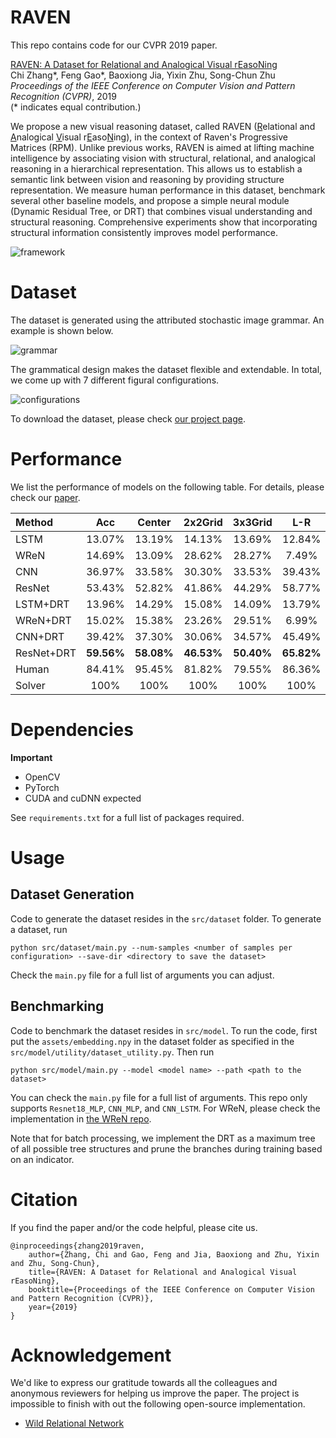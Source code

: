 # RAVEN

This repo contains code for our CVPR 2019 paper.

[RAVEN: A Dataset for <u>R</u>elational and <u>A</u>nalogical <u>V</u>isual r<u>E</u>aso<u>N</u>ing](http://wellyzhang.github.io/attach/cvpr19zhang.pdf)  
Chi Zhang*, Feng Gao*, Baoxiong Jia, Yixin Zhu, Song-Chun Zhu  
*Proceedings of the IEEE Conference on Computer Vision and Pattern Recognition (CVPR)*, 2019   
(* indicates equal contribution.)

We propose a new visual reasoning dataset, called RAVEN (<u>R</u>elational and <u>A</u>nalogical <u>V</u>isual r<u>E</u>aso<u>N</u>ing), in the context of Raven's Progressive Matrices (RPM). Unlike previous works, RAVEN is aimed at lifting machine intelligence by associating vision with structural, relational, and analogical reasoning in a hierarchical representation. This allows us to establish a semantic link between vision and reasoning by providing structure representation. We measure human performance in this dataset, benchmark several other baseline models, and propose a simple neural module (Dynamic Residual Tree, or DRT) that combines visual understanding and structural reasoning. Comprehensive experiments show that incorporating structural information consistently improves model performance.

![framework](http://wellyzhang.github.io/img/in-post/RAVEN/process.jpg)

# Dataset

The dataset is generated using the attributed stochastic image grammar. An example is shown below.

![grammar](http://wellyzhang.github.io/img/in-post/RAVEN/prologue.jpg)

The grammatical design makes the dataset flexible and extendable. In total, we come up with 7 different figural configurations. 

![configurations](http://wellyzhang.github.io/img/in-post/RAVEN/peek_view.png)

To download the dataset, please check [our project page](http://wellyzhang.github.io/project/raven.html).

# Performance

We list the performance of models on the following table. For details, please check our [paper](http://wellyzhang.github.io/attach/cvpr19zhang.pdf).


| Method     | Acc        | Center     | 2x2Grid    | 3x3Grid    | L-R        | U-D        | O-IC       | O-IG       |
| :---       | :---:      | :---:      | :---:      | :---:      | :---:      | :---:      | :---:      | :---:      |
| LSTM       | 13.07%     | 13.19%     | 14.13%     | 13.69%     | 12.84%     | 12.35%     | 12.15%     | 12.99%     |
| WReN       | 14.69%     | 13.09%     | 28.62%     | 28.27%     | 7.49%      | 6.34%      | 8.38%      | 10.56%     |
| CNN        | 36.97%     | 33.58%     | 30.30%     | 33.53%     | 39.43%     | 41.26%     | 43.20%     | 37.54%     |
| ResNet     | 53.43%     | 52.82%     | 41.86%     | 44.29%     | 58.77%     | 60.16%     | 63.19%     | 53.12%     |
| LSTM+DRT   | 13.96%     | 14.29%     | 15.08%     | 14.09%     | 13.79%     | 13.24%     | 13.99%     | 13.29%     |
| WReN+DRT   | 15.02%     | 15.38%     | 23.26%     | 29.51%     | 6.99%      | 8.43%      | 8.93%      | 12.35%     |
| CNN+DRT    | 39.42%     | 37.30%     | 30.06%     | 34.57%     | 45.49%     | 45.54%     | 45.93%     | 37.54%     |
| ResNet+DRT | **59.56%** | **58.08%** | **46.53%** | **50.40%** | **65.82%** | **67.11%** | **69.09%** | **60.11%** |
| Human      | 84.41%     | 95.45%     | 81.82%     | 79.55%     | 86.36%     | 81.81%     | 86.36%     | 81.81%     |
| Solver     | 100%       | 100%       | 100%       | 100%       | 100%       | 100%       | 100%       | 100%       |


# Dependencies

**Important**
* OpenCV
* PyTorch
* CUDA and cuDNN expected

See ```requirements.txt``` for a full list of packages required.

# Usage

## Dataset Generation

Code to generate the dataset resides in the ```src/dataset``` folder. To generate a dataset, run

```
python src/dataset/main.py --num-samples <number of samples per configuration> --save-dir <directory to save the dataset>
```

Check the ```main.py``` file for a full list of arguments you can adjust.

## Benchmarking

Code to benchmark the dataset resides in ```src/model```. To run the code, first put the ```assets/embedding.npy``` in the dataset folder as specified in the ```src/model/utility/dataset_utility.py```. Then run

```
python src/model/main.py --model <model name> --path <path to the dataset>
```

You can check the ```main.py``` file for a full list of arguments. This repo only supports ```Resnet18_MLP```, ```CNN_MLP```, and ```CNN_LSTM```. For WReN, please check the implementation in [the WReN repo](https://github.com/Fen9/WReN).

Note that for batch processing, we implement the DRT as a maximum tree of all possible tree structures and prune the branches during training based on an indicator.

# Citation

If you find the paper and/or the code helpful, please cite us.

```
@inproceedings{zhang2019raven, 
    author={Zhang, Chi and Gao, Feng and Jia, Baoxiong and Zhu, Yixin and Zhu, Song-Chun}, 
    title={RAVEN: A Dataset for Relational and Analogical Visual rEasoNing}, 
    booktitle={Proceedings of the IEEE Conference on Computer Vision and Pattern Recognition (CVPR)}, 
    year={2019}
}
```

# Acknowledgement

We'd like to express our gratitude towards all the colleagues and anonymous reviewers for helping us improve the paper. The project is impossible to finish with out the following open-source implementation.

* [Wild Relational Network](https://github.com/Fen9/WReN)